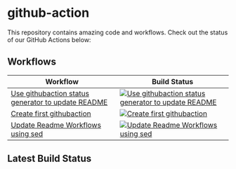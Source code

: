 # github-action

This repository contains amazing code and workflows. Check out the status of our GitHub Actions below:

## Workflows

<!-- START_ACTIONS_TABLE -->
| Workflow | Build Status |
|----------|--------------|
| [Use githubaction status generator to update README](.github/workflows/readme-customgenerator.yaml) | [![Use githubaction status generator to update README](https://github.com/girish-devops-project/github-action/actions/workflows/readme-customgenerator.yaml/badge.svg)](https://github.com/girish-devops-project/github-action/actions/workflows/readme-customgenerator.yaml) |
| [Create first githubaction](.github/workflows/readme-script.yaml) | [![Create first githubaction](https://github.com/girish-devops-project/github-action/actions/workflows/readme-script.yaml/badge.svg)](https://github.com/girish-devops-project/github-action/actions/workflows/readme-script.yaml) |
| [Update Readme Workflows using sed](.github/workflows/readme-sed-cronjob.yaml) | [![Update Readme Workflows using sed](https://github.com/girish-devops-project/github-action/actions/workflows/readme-sed-cronjob.yaml/badge.svg)](https://github.com/girish-devops-project/github-action/actions/workflows/readme-sed-cronjob.yaml) |
<!-- END_ACTIONS_TABLE -->

## Latest Build Status
